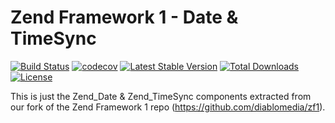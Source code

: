 Zend Framework 1 - Date & TimeSync
============================
[![Build Status](https://travis-ci.com/diablomedia/zf1-date.svg?branch=master)](https://travis-ci.com/diablomedia/zf1-date)
[![codecov](https://codecov.io/gh/diablomedia/zf1-date/branch/master/graph/badge.svg)](https://codecov.io/gh/diablomedia/zf1-date)
[![Latest Stable Version](https://poser.pugx.org/diablomedia/zendframework1-date/v/stable)](https://packagist.org/packages/diablomedia/zendframework1-date)
[![Total Downloads](https://poser.pugx.org/diablomedia/zendframework1-date/downloads)](https://packagist.org/packages/diablomedia/zendframework1-date)
[![License](https://poser.pugx.org/diablomedia/zendframework1-date/license)](https://packagist.org/packages/diablomedia/zendframework1-date)

This is just the Zend_Date & Zend_TimeSync components extracted from our fork of the Zend Framework 1 repo (https://github.com/diablomedia/zf1).
